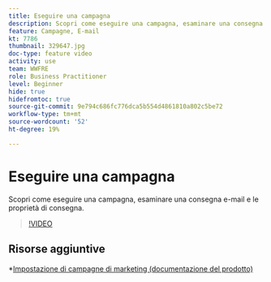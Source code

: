 ```yaml
---
title: Eseguire una campagna
description: Scopri come eseguire una campagna, esaminare una consegna e-mail e le proprietà di consegna.
feature: Campagne, E-mail
kt: 7786
thumbnail: 329647.jpg
doc-type: feature video
activity: use
team: WWFRE
role: Business Practitioner
level: Beginner
hide: true
hidefromtoc: true
source-git-commit: 9e794c686fc776dca5b554d4861810a802c5be72
workflow-type: tm+mt
source-wordcount: '52'
ht-degree: 19%

---
```



# Eseguire una campagna

Scopri come eseguire una campagna, esaminare una consegna e-mail e le proprietà di consegna.

>[!VIDEO](https://video.tv.adobe.com/v/329647?quality=12)

## Risorse aggiuntive

*[Impostazione di campagne di marketing (documentazione del prodotto)](https://experienceleague.adobe.com/docs/campaign-classic/using/orchestrating-campaigns/orchestrate-campaigns/setting-up-marketing-campaigns.html?lang=it)
